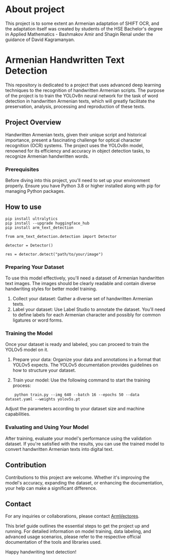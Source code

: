 # About project

This project is to some extent an Armenian adaptation of SHIFT OCR, and the adaptation itself was created by students of the HSE Bachelor's degree in Applied Mathematics - Bashmakov Amir and Shagin Renal under the guidance of David Kagramanyan.

# Armenian Handwritten Text Detection

This repository is dedicated to a project that uses advanced deep learning techniques to the recognition of handwritten Armenian scripts. The purpose of the project is to train the YOLOv8n neural network for the task of word detection in handwritten Armenian texts, which will greatly facilitate the preservation, analysis, processing and reproduction of these texts.

## Project Overview

Handwritten Armenian texts, given their unique script and historical importance, present a fascinating challenge for optical character recognition (OCR) systems. The project uses the YOLOv8n model, renowned for its efficiency and accuracy in object detection tasks, to recognize Armenian handwritten words. 

### Prerequisites

Before diving into this project, you'll need to set up your environment properly. Ensure you have Python 3.8 or higher installed along with pip for managing Python packages.

## How to use

```
pip install ultralytics
pip install --upgrade huggingface_hub
pip install arm_text_detection
```

```
from arm_text_detection.detection import Detector

detector = Detector()

res = detector.detect("path/to/your/image")
```
### Preparing Your Dataset

To use this model effectively, you'll need a dataset of Armenian handwritten text images. The images should be clearly readable and contain diverse handwriting styles for better model training.

1. Collect your dataset: Gather a diverse set of handwritten Armenian texts.
2. Label your dataset: Use Label Studio to annotate the dataset. You'll need to define labels for each Armenian character and possibly for common ligatures or word forms.

### Training the Model

Once your dataset is ready and labeled, you can proceed to train the YOLOv5 model on it.

1. Prepare your data: Organize your data and annotations in a format that YOLOv5 expects. The YOLOv5 documentation provides guidelines on how to structure your dataset.

2. Train your model: Use the following command to start the training process:
```
    python train.py --img 640 --batch 16 --epochs 50 --data dataset.yaml --weights yolov5s.pt
```
Adjust the parameters according to your dataset size and machine capabilities.

### Evaluating and Using Your Model

After training, evaluate your model's performance using the validation dataset. If you're satisfied with the results, you can use the trained model to convert handwritten Armenian texts into digital text.

## Contribution

Contributions to this project are welcome. Whether it's improving the model's accuracy, expanding the dataset, or enhancing the documentation, your help can make a significant difference.


## Contact
For any inquiries or collaborations, please contact [ArmVectores](https://github.com/ArmVectores).


This brief guide outlines the essential steps to get the project up and running. For detailed information on model training, data labeling, and advanced usage scenarios, please refer to the respective official documentation of the tools and libraries used.

Happy handwriting text detection!